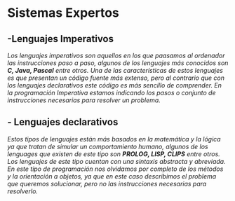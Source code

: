 # Sistemas Expertos
## -Lenguajes Imperativos
*Los lenguajes imperativos son aquellos en los que paasamos al ordenador las instrucciones paso a paso, algunos de los
lenguajes más conocidos son **C, Java, Pascal** entre otros. Una de las características de estos lenguajes es que presentan
un código fuente más extenso, pero al contrario que con los lenguajes declarativos este código es más sencillo de comprender.
En la programación Imperativa estamos indicando los pasos o conjunto de instrucciones necesarias para resolver un problema.*

## - Lenguajes declarativos
*Estos tipos de lenguajes están más basados en la matemática y la lógica ya que tratan de simular un comportamiento humano,
algunos de los lenguages que existen de este tipo son **PROLOG, LISP, CLIPS** entre otros.
Los lenguajes de este tipo cuentan con una sintaxis abstracta y abreviada. En este tipo de programación nos olvidamos por 
completo de los métodos y la orientación a objetos, ya que en este caso describimos el problema que queremos solucionar, 
pero no las instrucciones necesarias para resolverlo.*
